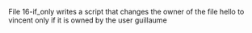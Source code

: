 File 16-if_only writes a script that changes the owner of the file hello to vincent only if it is owned by the user guillaume
